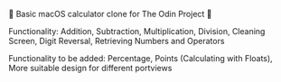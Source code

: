 🧮 Basic macOS calculator clone for The Odin Project 🧮

Functionality: Addition, Subtraction, Multiplication, Division, Cleaning Screen, Digit Reversal, Retrieving Numbers and Operators

Functionality to be added: Percentage, Points (Calculating with Floats), More suitable design for different portviews